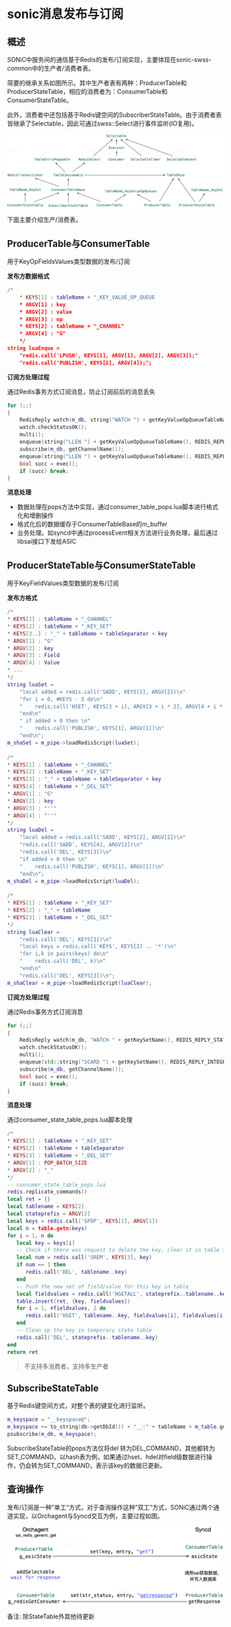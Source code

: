 # sonic消息发布与订阅

## 概述

SONiC中服务间的通信基于Redis的发布/订阅实现，主要体现在sonic-swss-common中的生产者/消费者表。

简要的继承关系如图所示。其中生产者表有两种：ProducerTable和ProducerStateTable，相应的消费者为：ConsumerTable和ConsumerStateTable。

此外，消费者中还包括基于Redis键空间的SubscriberStateTable。由于消费者表皆继承了Selectable，因此可通过swss::Select进行事件监听(IO复用)。

![](assets/sonic消息发布与订阅.23-26-21.png)

下面主要介绍生产/消费表。


## ProducerTable与ConsumerTable

用于KeyOpFieldsValues类型数据的发布/订阅

**发布方数据格式**

```lua
/*
    * KEYS[1] : tableName + "_KEY_VALUE_OP_QUEUE
    * ARGV[1] : key
    * ARGV[2] : value
    * ARGV[3] : op
    * KEYS[2] : tableName + "_CHANNEL"
    * ARGV[4] : "G"
    */
string luaEnque =
    "redis.call('LPUSH', KEYS[1], ARGV[1], ARGV[2], ARGV[3]);"
    "redis.call('PUBLISH', KEYS[2], ARGV[4]);";
```

**订阅方处理过程**

通过Redis事务方式订阅消息，防止订阅前后的消息丢失

```c++
for (;;)
{
    RedisReply watch(m_db, string("WATCH ") + getKeyValueOpQueueTableName(), REDIS_REPLY_STATUS);
    watch.checkStatusOK();
    multi();
    enqueue(string("LLEN ") + getKeyValueOpQueueTableName(), REDIS_REPLY_INTEGER);
    subscribe(m_db, getChannelName());
    enqueue(string("LLEN ") + getKeyValueOpQueueTableName(), REDIS_REPLY_INTEGER);
    bool succ = exec();
    if (succ) break;
}
```

**消息处理**

- 数据处理在pops方法中实现，通过consumer_table_pops.lua脚本进行格式化和增删操作
- 格式化后的数据缓存于ConsumerTableBase的m_buffer
- 业务处理。如syncd中通过processEvent相关方法进行业务处理，最后通过libsai接口下发给ASIC

## ProducerStateTable与ConsumerStateTable

用于KeyFieldValues类型数据的发布/订阅

**发布方格式**

```lua
/*
* KEYS[1] : tableName + "_CHANNEL"
* KEYS[2] : tableName + "_KEY_SET"
* KEYS[3..] : "_" + tableName + tableSeparator + key
* ARGV[1] : "G"
* ARGV[2] : key
* ARGV[3] : Field
* ARGV[4] : Value
* ...
*/
string luaSet =
    "local added = redis.call('SADD', KEYS[2], ARGV[2])\n"
    "for i = 0, #KEYS - 3 do\n"
    "    redis.call('HSET', KEYS[3 + i], ARGV[3 + i * 2], ARGV[4 + i * 2])\n"
    "end\n"
    " if added > 0 then \n"
    "    redis.call('PUBLISH', KEYS[1], ARGV[1])\n"
    "end\n";
m_shaSet = m_pipe->loadRedisScript(luaSet);

/*
* KEYS[1] : tableName + "_CHANNEL"
* KEYS[2] : tableName + "_KEY_SET"
* KEYS[3] : "_" + tableName + tableSeparator + key
* KEYS[4] : tableName + "_DEL_SET"
* ARGV[1] : "G"
* ARGV[2] : key
* ARGV[3] : "''"
* ARGV[4] : "''"
*/
string luaDel =
    "local added = redis.call('SADD', KEYS[2], ARGV[2])\n"
    "redis.call('SADD', KEYS[4], ARGV[2])\n"
    "redis.call('DEL', KEYS[3])\n"
    "if added > 0 then \n"
    "    redis.call('PUBLISH', KEYS[1], ARGV[1])\n"
    "end\n";
m_shaDel = m_pipe->loadRedisScript(luaDel);

/*
* KEYS[1] : tableName + "_KEY_SET"
* KEYS[2] : "_" + tableName
* KEYS[3] : tableName + "_DEL_SET"
*/
string luaClear =
    "redis.call('DEL', KEYS[1])\n"
    "local keys = redis.call('KEYS', KEYS[2] .. '*')\n"
    "for i,k in pairs(keys) do\n"
    "    redis.call('DEL', k)\n"
    "end\n"
    "redis.call('DEL', KEYS[3])\n";
m_shaClear = m_pipe->loadRedisScript(luaClear);
```

**订阅方处理过程**

通过Redis事务方式订阅消息

```c++
for (;;)
{
    RedisReply watch(m_db, "WATCH " + getKeySetName(), REDIS_REPLY_STATUS);
    watch.checkStatusOK();
    multi();
    enqueue(std::string("SCARD ") + getKeySetName(), REDIS_REPLY_INTEGER);
    subscribe(m_db, getChannelName());
    bool succ = exec();
    if (succ) break;
}
```

**消息处理**

通过consumer_state_table_pops.lua脚本处理

```lua
/*
* KEYS[1] : tableName + "_KEY_SET"
* KEYS[2] : tableName + tableSeparator
* KEYS[3] : tableName + "_DEL_SET"
* ARGV[1] : POP_BATCH_SIZE
* ARGV[2] : "_"
*/
-- consumer_state_table_pops.lua
redis.replicate_commands()
local ret = {}
local tablename = KEYS[2]
local stateprefix = ARGV[2]
local keys = redis.call('SPOP', KEYS[1], ARGV[1])
local n = table.getn(keys)
for i = 1, n do
   local key = keys[i]
   -- Check if there was request to delete the key, clear it in table first
   local num = redis.call('SREM', KEYS[3], key)
   if num == 1 then
      redis.call('DEL', tablename..key)
   end
   -- Push the new set of field/value for this key in table
   local fieldvalues = redis.call('HGETALL', stateprefix..tablename..key)
   table.insert(ret, {key, fieldvalues})
   for i = 1, #fieldvalues, 2 do
      redis.call('HSET', tablename..key, fieldvalues[i], fieldvalues[i + 1])
   end
   -- Clean up the key in temporary state table
   redis.call('DEL', stateprefix..tablename..key)
end
return ret
```

> 不支持多消费者，支持多生产者

## SubscribeStateTable

基于Redis键空间方式，对整个表的键变化进行监听。

```c++
m_keyspace = "__keyspace@";
m_keyspace += to_string(db->getDbId()) + "__:" + tableName + m_table.getTableNameSeparator() + "*";
psubscribe(m_db, m_keyspace);
```

SubscribeStateTable的pops方法仅将del <key>转为DEL_COMMAND，其他都转为SET_COMMAND。以hash表为例，如果通过hset、hdel对field级数据进行操作，仍会转为SET_COMMAND，表示该key的数据已更新。

## 查询操作

发布/订阅是一种”单工“方式，对于查询操作这种”双工“方式，SONiC通过两个通道实现，以Orchagent与Syncd交互为例，主要过程如图。

![](assets/sonic消息发布与订阅.23-27-01.png)

备注: 除StateTable外其他待更新